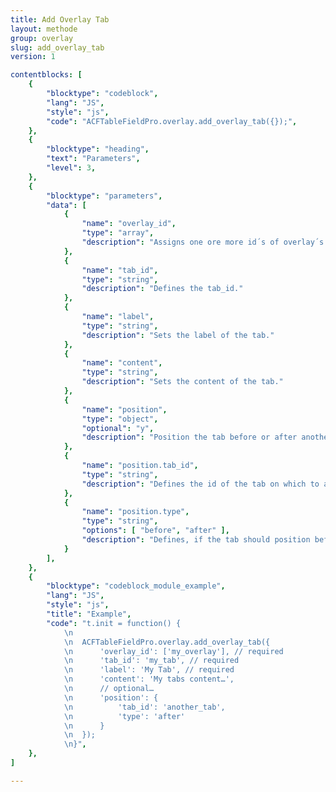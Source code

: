 ```yaml
---
title: Add Overlay Tab
layout: methode
group: overlay
slug: add_overlay_tab
version: 1

contentblocks: [
	{
		"blocktype": "codeblock",
		"lang": "JS",
		"style": "js",
		"code": "ACFTableFieldPro.overlay.add_overlay_tab({});",
	},
	{
		"blocktype": "heading",
		"text": "Parameters",
		"level": 3,
	},
	{
		"blocktype": "parameters",
		"data": [
			{
				"name": "overlay_id",
				"type": "array",
				"description": "Assigns one ore more id´s of overlay´s."
			},
			{
				"name": "tab_id",
				"type": "string",
				"description": "Defines the tab_id."
			},
			{
				"name": "label",
				"type": "string",
				"description": "Sets the label of the tab."
			},
			{
				"name": "content",
				"type": "string",
				"description": "Sets the content of the tab."
			},
			{
				"name": "position",
				"type": "object",
				"optional": "y",
				"description": "Position the tab before or after another tab."
			},
			{
				"name": "position.tab_id",
				"type": "string",
				"description": "Defines the id of the tab on which to align."
			},
			{
				"name": "position.type",
				"type": "string",
				"options": [ "before", "after" ],
				"description": "Defines, if the tab should position before or after the other tab."
			}
		],
	},
	{
		"blocktype": "codeblock_module_example",
		"lang": "JS",
		"style": "js",
		"title": "Example",
		"code": "t.init = function() {
			\n
			\n	ACFTableFieldPro.overlay.add_overlay_tab({
			\n		'overlay_id': ['my_overlay'], // required
			\n		'tab_id': 'my_tab', // required
			\n		'label': 'My Tab', // required
			\n		'content': 'My tabs content…',
			\n		// optional…
			\n		'position': {
			\n			'tab_id': 'another_tab',
			\n			'type': 'after'
			\n		}
			\n	});
			\n}",
	},
]

---
```


